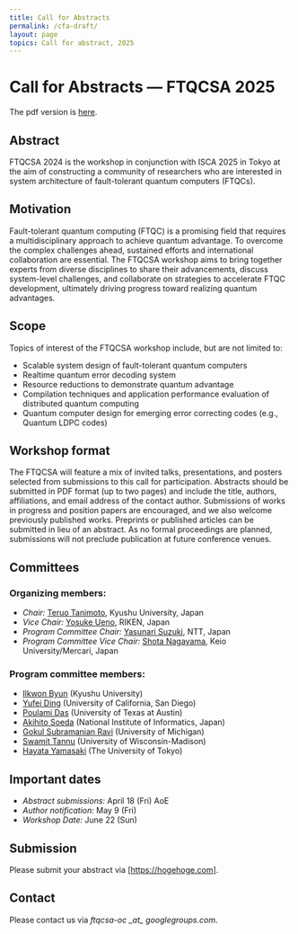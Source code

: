 ```yaml
---
title: Call for Abstracts
permalink: /cfa-draft/
layout: page
topics: Call for abstract, 2025
---
```


# Call for Abstracts &mdash; FTQCSA 2025

The pdf version is [here](/assets/pdf/FTQCSA2025-CFA.pdf).

## Abstract
FTQCSA 2024 is the workshop in conjunction with ISCA 2025 in Tokyo at the aim of constructing a community of researchers who are interested in system architecture of fault-tolerant quantum computers (FTQCs).

## Motivation
Fault-tolerant quantum computing (FTQC) is a promising field that requires a multidisciplinary approach to achieve quantum advantage. To overcome the complex challenges ahead, sustained efforts and international collaboration are essential. The FTQCSA workshop aims to bring together experts from diverse disciplines to share their advancements, discuss system-level challenges, and collaborate on strategies to accelerate FTQC development, ultimately driving progress toward realizing quantum advantages.

## Scope
Topics of interest of the FTQCSA workshop include, but are not limited to:

- Scalable system design of fault-tolerant quantum computers
- Realtime quantum error decoding system
- Resource reductions to demonstrate quantum advantage
- Compilation techniques and application performance evaluation of distributed quantum computing
- Quantum computer design for emerging error correcting codes (e.g., Quantum LDPC codes)

## Workshop format
The FTQCSA will feature a mix of invited talks, presentations, and posters selected from submissions to this call for participation. Abstracts should be submitted in PDF format (up to two pages) and include the title, authors, affiliations, and email address of the contact author. Submissions of works in progress and position papers are encouraged, and we also welcome previously published works. Preprints or published articles can be submitted in lieu of an abstract. As no formal proceedings are planned, submissions will not preclude publication at future conference venues.

## Committees

### Organizing members:

- _Chair:_ [Teruo Tanimoto](https://teruo41.github.io/), Kyushu University, Japan
- _Vice Chair:_ [Yosuke Ueno](https://yuteno.github.io/), RIKEN, Japan
- _Program Committee Chair:_ [Yasunari Suzuki](https://researchmap.jp/yasunari_suzuki), NTT, Japan
- _Program Committee Vice Chair:_ [Shota Nagayama](https://shota.io/), Keio University/Mercari, Japan

### Program committee members:

- [Ilkwon Byun](https://ilkwon-byun-personal.github.io/) (Kyushu University)
- [Yufei Ding](https://cse.ucsd.edu/people/faculty-profiles/yufei-ding) (University of California, San Diego)
- [Poulami Das](https://www.poulamidas.com/) (University of Texas at Austin)
- [Akihito Soeda](https://researchmap.jp/akihito_soeda) (National Institute of Informatics, Japan)
- [Gokul Subramanian Ravi](https://gsravi.engin.umich.edu/) (University of Michigan)
- [Swamit Tannu](https://swamittannu.com/) (University of Wisconsin-Madison)
- [Hayata Yamasaki](https://www.hayatayamasaki.com/) (The University of Tokyo)

## Important dates

- _Abstract submissions:_ April 18 (Fri) AoE
- _Author notification:_ May 9 (Fri)
- _Workshop Date:_ June 22 (Sun)

## Submission
Please submit your abstract via [https://hogehoge.com].

## Contact
Please contact us via _ftqcsa-oc \_at\_ googlegroups.com_.
